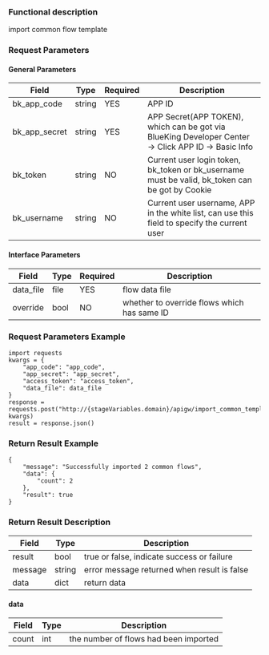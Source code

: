 ### Functional description

import common flow template

### Request Parameters

#### General Parameters

|   Field         |  Type       | Required |  Description    |
|-----------------|-------------|---------|------------------|
|   bk_app_code   |   string    |   YES    |  APP ID |
|   bk_app_secret |   string    |   YES    |  APP Secret(APP TOKEN), which can be got via BlueKing Developer Center -> Click APP ID -> Basic Info |
|   bk_token      |   string    |   NO     |  Current user login token, bk_token or bk_username must be valid, bk_token can be got by Cookie      |
|   bk_username   |   string    |   NO     |  Current user username, APP in the white list, can use this field to specify the current user        |

#### Interface Parameters

| Field          |  Type       | Required   |  Description             |
| ------------ | ------------ | ------ | ---------------- |
|   data_file    |   file     |   YES   |  flow data file |
|   override        | bool     | NO         | whether to override flows which has same ID           |           |

### Request Parameters Example

```
import requests
kwargs = {
    "app_code": "app_code",
    "app_secret": "app_secret",
    "access_token": "access_token",
    "data_file": data_file
}
response = requests.post("http://{stageVariables.domain}/apigw/import_common_template/", kwargs)
result = response.json()
```

### Return Result Example

```
{
    "message": "Successfully imported 2 common flows",
    "data": {
        "count": 2
    },
    "result": true
}
```

### Return Result Description

| Field      | Type      | Description      |
| ------------  | ---------- | ------------------------------ |
|  result   |    bool    |      true or false, indicate success or failure   |
|  message  |    string  |      error message returned when result is false  |
|  data         | dict        |    return data                |

#### data

| Field      | Type      | Description      |
| ------------ | ---------- | ------------------------------ |
|  count      |    int    |       the number of flows had been imported    |